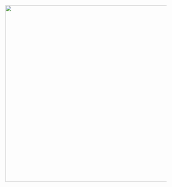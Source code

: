 

<img src="https://i.esdrop.com/d/Jy3PwOXzjx.png" width="700" height="550" >
  <i class="fas fa-play"></i>
</img>
